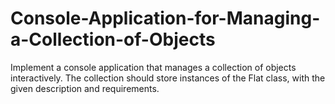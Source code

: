 # Console-Application-for-Managing-a-Collection-of-Objects
Implement a console application that manages a collection of objects interactively. The collection should store instances of the Flat class, with the given description and requirements.
